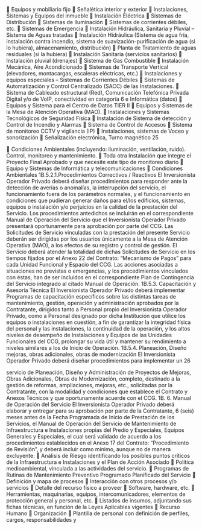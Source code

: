  Equipos y mobiliario fijo
 Señalética interior y exterior
 Instalaciones, Sistemas y Equipos del inmueble
 Instalación Eléctrica
 Sistemas de Distribución
 Sistemas de Iluminación
 Sistemas de corrientes débiles, etc.
 Sistemas de Emergencia
 Instalación Hidráulica, Sanitaria y Pluvial – Sistema de Aguas tratadas
 Instalación Hidráulica (Sistema de agua fría, instalación contra
incendio, sistema de suavización-purificación de agua (si lo hubiera),
almacenamiento, distribución)
 Planta de Tratamiento de aguas residuales (si la hubiera)
 Instalación Sanitaria (servicios sanitarios)
 Instalación pluvial (drenajes)
 Sistema de Gas Combustible
 Instalación Mecánica, Aire Acondicionado
 Sistemas de Transporte Vertical (elevadores, montacargas, escaleras
eléctricas, etc.)
 Instalaciones y equipos especiales – Sistemas de Corrientes Débiles
 Sistemas de Automatización y Control Centralizado (SACC) de las
Instalaciones.
 Sistema de Cableado estructural (Red), Comunicación Telefónica
Privada Digital y/o de VoIP, conectividad en categoría 6 e Informática
(datos)
 Equipos y Sistema para el Centro de Datos TIER II
 Equipos y Sistemas de la Mesa de Atención Operativa (MAO).
 Instalaciones y Sistemas Tecnológicos de Seguridad Física
 Instalación de Sistema de detección y Control de Incendio y Alarmas
 Sistema de Control de Accesos
 Sistema de monitoreo CCTV y vigilancia (IP)
 Instalaciones, sistemas de Voceo y sonorización
 Señalización electrónica, Turno magnético
25

 Condiciones Ambientales (incluyendo: iluminación, ventilación, ruido).
Control, monitoreo y mantenimiento.
 Toda otra Instalación que integre el Proyecto Final Aprobado y que
necesite este tipo de monitoreo diario
 Equipo y Sistemas de Informática y telecomunicaciones
 Condiciones Ambientales
1B.5.2.1.Procedimientos Correctivos / Reactivos
El Inversionista Operador Privado deberá diseñar procedimientos para responder ante la
detección de averías o anomalías, la interrupción del servicio, el funcionamiento fuera de los
parámetros normales, y el funcionamiento en condiciones que pudieran generar daños para
el/los edificios, sistemas, equipos o instalación y/o perjuicios en la calidad de la prestación
del Servicio.
Los procedimientos antedichos se incluirán en el correspondiente Manual de Operación del
Servicio que el Inversionista Operador Privado presentará oportunamente para aprobación
por parte del CCG.
Las Solicitudes de Servicio vinculadas con la prestación del presente Servicio deberán ser
dirigidas por los usuarios únicamente a la Mesa de Atención Operativa (MAO), a los efectos
de su registro y control de gestión.
El Servicio deberá atender la totalidad de dichas Solicitudes de Servicio en los tiempos
fijados por el Anexo 22 del Contrato: “Mecanismo de Pagos” para cada Unidad Funcional
y Espacio del CCG.
Las acciones asociadas a situaciones no previstas o emergencias, y los procedimientos
vinculados con éstas, han de ser incluidos en el correspondiente Plan de Contingencia del
Servicio integrado al citado Manual de Operación.
1B.5.3. Capacitación y Asesoría Técnica
El Inversionista Operador Privado deberá implementar Programas de capacitación
específicos sobre las distintas tareas de mantenimiento, gestión, operación y administración
aprobados por la Contratante, dirigidos tanto a Personal propio del Inversionista Operador
Privado, como a Personal designado por dicha Institución que utilice los equipos o
instalaciones en cuestión, a fin de garantizar la integridad física del personal y las
instalaciones, la continuidad de la operación, y los altos niveles de desempeño de
Instalaciones y Equipos de las Unidades Funcionales del CCG, prolongar su vida útil y
mantener su rendimiento a niveles similares a los de Inicio de Operación.
1B.5.4. Planeación, Diseño mejoras, obras adicionales, obras de modernización
El Inversionista Operador Privado deberá diseñar procedimientos para implementar un
26

servicio de Planeación, Diseño y Administración de Proyectos de Mejoras, Obras
Adicionales, Obras de Modernización, completo, destinado a la gestión de reformas,
ampliaciones, mejoras, etc., solicitadas por la Contratante, con la modalidad y condiciones
que establece el Contrato y Anexos Técnicos y que oportunamente acuerde con el CCG.
1B. 6. Manual de Operación del Servicio
El Inversionista Operador Privado deberá elaborar y entregar para su aprobación por parte
de la Contratante, 6 (seis) meses antes de la Fecha Programada de Inicio de Prestación de
los Servicios, el Manual de Operación del Servicio de Mantenimiento de Infraestructura e
Instalaciones propias del Predio y Especiales, Equipos Generales y Especiales, el cual será
validado de acuerdo a los procedimientos establecidos en el Anexo 17 del Contrato:
“Procedimiento de Revisión”, y deberá incluir como mínimo, aunque no de manera
excluyente:
 Análisis de Riesgo identificando los posibles puntos críticos de la Infraestructura e
Instalaciones y el Plan de Acción Asociado
 Política medioambiental, vinculada a las actividades del servicio.
 Programas de Rutinas de Mantenimiento Preventivo Programado Planificado del
Servicio
 Definición y mapa de procesos
 Interacción con otros procesos y/o servicios
 Detalle del recurso físico a proveer
 Software, hardware, etc.
 Herramientas, maquinarias, equipos, intercomunicadores, elementos de
protección general y personal, etc.
 Listados de insumos, adjuntando sus fichas técnicas, en función de la Leyes
Aplicables vigentes
 Recurso Humano
 Organización
 Plantilla de personal con definición de perfiles, cargos, responsabilidades y

